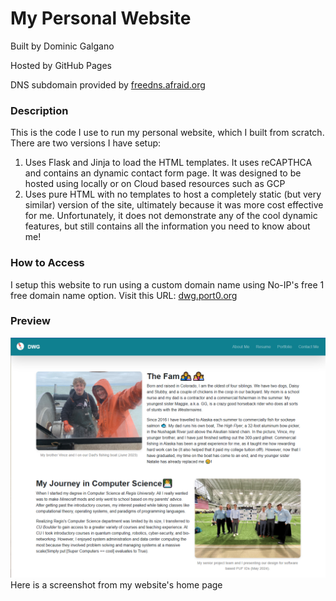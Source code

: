 # My Personal Website
Built by Dominic Galgano

Hosted by GitHub Pages

DNS subdomain provided by [freedns.afraid.org](https://freedns.afraid.org)

### Description
This is the code I use to run my personal website, which I built from scratch. There are two versions I have setup:
  1. Uses Flask and Jinja to load the HTML templates. It uses reCAPTHCA and contains an dynamic contact form page. It was designed to be hosted using locally or on Cloud based resources such as GCP
  2. Uses pure HTML with no templates to host a completely static (but very similar) version of the site, ultimately because it was more cost effective for me. Unfortunately, it does not demonstrate any of the cool dynamic features, but still contains all the information you need to know about me!

### How to Access
I setup this website to run using a custom domain name using No-IP's free 1 free domain name
option. Visit this URL: [dwg.port0.org](http://dwg.port0.org)

### Preview
![DWGPreview.png](./DWGPreview.png)
Here is a screenshot from my website's home page
